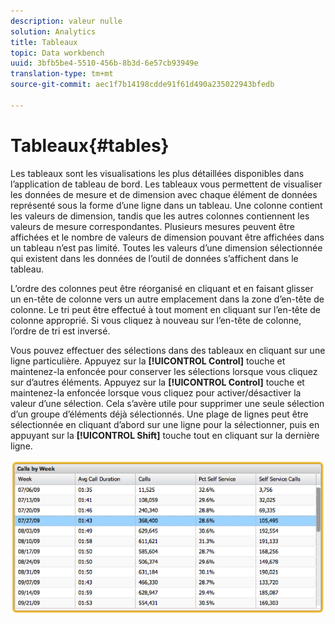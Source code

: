 ```yaml
---
description: valeur nulle
solution: Analytics
title: Tableaux
topic: Data workbench
uuid: 3bfb5be4-5510-456b-8b3d-6e57cb93949e
translation-type: tm+mt
source-git-commit: aec1f7b14198cdde91f61d490a235022943bfedb

---
```



# Tableaux{#tables}

Les tableaux sont les visualisations les plus détaillées disponibles dans l’application de tableau de bord. Les tableaux vous permettent de visualiser les données de mesure et de dimension avec chaque élément de données représenté sous la forme d’une ligne dans un tableau. Une colonne contient les valeurs de dimension, tandis que les autres colonnes contiennent les valeurs de mesure correspondantes. Plusieurs mesures peuvent être affichées et le nombre de valeurs de dimension pouvant être affichées dans un tableau n’est pas limité. Toutes les valeurs d’une dimension sélectionnée qui existent dans les données de l’outil de données s’affichent dans le tableau.

L’ordre des colonnes peut être réorganisé en cliquant et en faisant glisser un en-tête de colonne vers un autre emplacement dans la zone d’en-tête de colonne. Le tri peut être effectué à tout moment en cliquant sur l’en-tête de colonne approprié. Si vous cliquez à nouveau sur l’en-tête de colonne, l’ordre de tri est inversé.

Vous pouvez effectuer des sélections dans des tableaux en cliquant sur une ligne particulière. Appuyez sur la **[!UICONTROL Control]** touche et maintenez-la enfoncée pour conserver les sélections lorsque vous cliquez sur d’autres éléments. Appuyez sur la **[!UICONTROL Control]** touche et maintenez-la enfoncée lorsque vous cliquez pour activer/désactiver la valeur d’une sélection. Cela s’avère utile pour supprimer une seule sélection d’un groupe d’éléments déjà sélectionnés. Une plage de lignes peut être sélectionnée en cliquant d’abord sur une ligne pour la sélectionner, puis en appuyant sur la **[!UICONTROL Shift]** touche tout en cliquant sur la dernière ligne.

![](assets/table.png)


